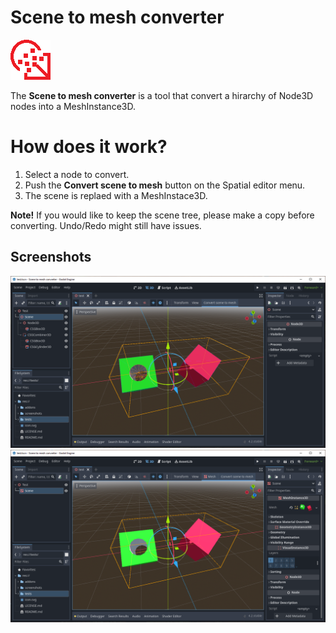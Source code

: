 # Scene to mesh converter

![Scene to mesh converter](screenshots/icon.png)

The **Scene to mesh converter** is a tool that convert a hirarchy of Node3D nodes into a MeshInstance3D.

# How does it work?
1. Select a node to convert.
2. Push the **Convert scene to mesh** button on the Spatial editor menu.
3. The scene is replaed with a MeshInstace3D.

**Note!** If you would like to keep the scene tree, please make a copy before converting. Undo/Redo might still have issues.

## Screenshots

![Convert scene to mesh, scene selected](screenshots/scene_to_mesh_test_scene.png)
![Convert scene to mesh, scene converted](screenshots/scene_to_mesh_test_mesh.png)
